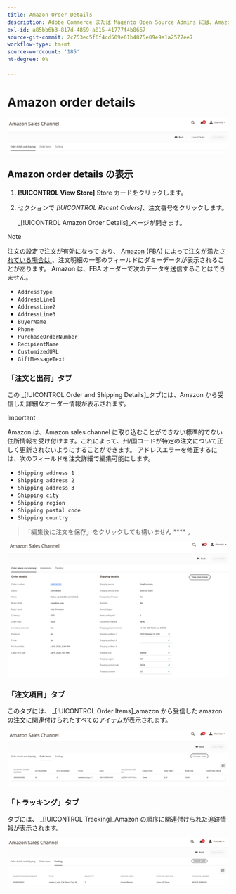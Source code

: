 ```yaml
---
title: Amazon Order Details
description: Adobe Commerce または Magento Open Source Admins には、Amazon Marketplace の注文に関する詳細情報が表示されます。
exl-id: a85bb6b3-817d-4859-a815-41777f4b8667
source-git-commit: 2c753ec5f6f4cd509e61b4875e09e9a1a2577ee7
workflow-type: tm+mt
source-wordcount: '185'
ht-degree: 0%

---
```


# Amazon order details

![Amazon order details](assets/amazon-order-details-header.png)

## Amazon order details の表示

1. **[!UICONTROL View Store]** Store カードをクリックします。

1. セクションで _[!UICONTROL Recent Orders]_、注文番号をクリックします。

   _[!UICONTROL Amazon Order Details]_ページが開きます。

>[!NOTE]
>
>注文の設定で注文が有効になって [ ](./order-settings.md) おり、 [ Amazon (FBA) によって注文が満たされている場合は ](./fulfilled-by.md) 、注文明細の一部のフィールドにダミーデータが表示されることがあります。 Amazon は、FBA オーダーで次のデータを送信することはできません。
>
> - `AddressType`
> - `AddressLine1`
> - `AddressLine2`
> - `AddressLine3`
> - `BuyerName`
> - `Phone`
> - `PurchaseOrderNumber`
> - `RecipientName`
> - `CustomizedURL`
> - `GiftMessageText`


### 「注文と出荷」タブ

この _[!UICONTROL Order and Shipping Details]_タブには、Amazon から受信した詳細なオーダー情報が表示されます。

>[!IMPORTANT]
>
>Amazon は、Amazon sales channel に取り込むことができない標準的でない住所情報を受け付けます。これによって、州/国コードが特定の注文について正しく更新されないようにすることができます。 アドレスエラーを修正するには、次のフィールドを注文詳細で編集可能にします。
>
>- `Shipping address 1`
>- `Shipping address 2`
>- `Shipping address 3`
>- `Shipping city`
>- `Shipping region`
>- `Shipping postal code`
>- `Shipping country`

>
>「編集後に注文を保存」をクリックしても構いません **** 。

![注文と出荷に関する詳細情報](assets/amazon-order-details.png)

### 「注文項目」タブ

このタブには、 _[!UICONTROL Order Items]_amazon から受信した amazon の注文に関連付けられたすべてのアイテムが表示されます。

![受注品目の詳細](assets/amazon-order-item-details.png)

### 「トラッキング」タブ

タブには、 _[!UICONTROL Tracking]_Amazon の順序に関連付けられた追跡情報が表示されます。

![詳細の追跡](assets/amazon-order-tracking-details.png)
